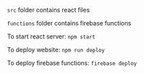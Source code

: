 `src` folder contains react files

`functions` folder contains firebase functions

To start react server: `npm start`

To deploy website: `npm run deploy`

To deploy firebase functions: `firebase deploy`
